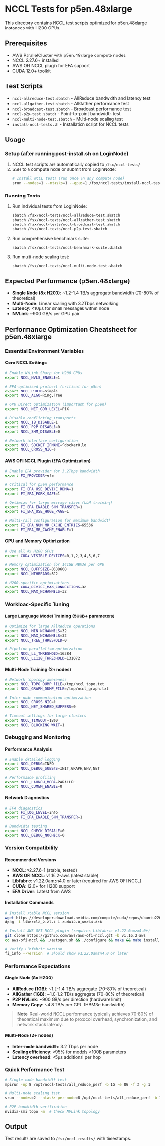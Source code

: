 # NCCL Tests for p5en.48xlarge

This directory contains NCCL test scripts optimized for p5en.48xlarge instances with H200 GPUs.

## Prerequisites

- AWS ParallelCluster with p5en.48xlarge compute nodes
- NCCL 2.27.6+ installed
- AWS OFI NCCL plugin for EFA support
- CUDA 12.0+ toolkit

## Test Scripts

- `nccl-allreduce-test.sbatch` - AllReduce bandwidth and latency test
- `nccl-allgather-test.sbatch` - AllGather performance test  
- `nccl-broadcast-test.sbatch` - Broadcast performance test
- `nccl-p2p-test.sbatch` - Point-to-point bandwidth test
- `nccl-multi-node-test.sbatch` - Multi-node scaling test
- `install-nccl-tests.sh` - Installation script for NCCL tests

## Usage

### Setup (after running post-install.sh on LoginNode)

1. NCCL test scripts are automatically copied to `/fsx/nccl-tests/`
2. SSH to a compute node or submit from LoginNode:
   ```bash
   # Install NCCL tests (run once on any compute node)
   srun --nodes=1 --ntasks=1 --gpus=1 /fsx/nccl-tests/install-nccl-tests.sh
   ```

### Running Tests

1. Run individual tests from LoginNode:
   ```bash
   sbatch /fsx/nccl-tests/nccl-allreduce-test.sbatch
   sbatch /fsx/nccl-tests/nccl-allgather-test.sbatch
   sbatch /fsx/nccl-tests/nccl-broadcast-test.sbatch
   sbatch /fsx/nccl-tests/nccl-p2p-test.sbatch
   ```

2. Run comprehensive benchmark suite:
   ```bash
   sbatch /fsx/nccl-tests/nccl-benchmark-suite.sbatch
   ```

3. Run multi-node scaling test:
   ```bash
   sbatch /fsx/nccl-tests/nccl-multi-node-test.sbatch
   ```

## Expected Performance (p5en.48xlarge)

- **Single Node (8x H200)**: ~1.2-1.4 TB/s aggregate bandwidth (70-80% of theoretical)
- **Multi-Node**: Linear scaling with 3.2Tbps networking
- **Latency**: <10μs for small messages within node
- **NVLink**: ~900 GB/s per GPU pair

## Performance Optimization Cheatsheet for p5en.48xlarge

### Essential Environment Variables

#### Core NCCL Settings
```bash
# Enable NVLink Sharp for H200 GPUs
export NCCL_NVLS_ENABLE=1

# EFA-optimized protocol (critical for p5en)
export NCCL_PROTO=Simple
export NCCL_ALGO=Ring,Tree

# GPU Direct optimization (important for p5en)
export NCCL_NET_GDR_LEVEL=PIX

# Disable conflicting transports
export NCCL_IB_DISABLE=1
export NCCL_P2P_DISABLE=0
export NCCL_SHM_DISABLE=0

# Network interface configuration
export NCCL_SOCKET_IFNAME=^docker0,lo
export NCCL_CROSS_NIC=0
```

#### AWS OFI NCCL Plugin (EFA Optimization)
```bash
# Enable EFA provider for 3.2Tbps bandwidth
export FI_PROVIDER=efa

# Critical for p5en performance
export FI_EFA_USE_DEVICE_RDMA=1
export FI_EFA_FORK_SAFE=1

# Optimize for large message sizes (LLM training)
export FI_EFA_ENABLE_SHM_TRANSFER=1
export FI_EFA_USE_HUGE_PAGE=1

# Multi-rail configuration for maximum bandwidth
export FI_EFA_NUM_MR_CACHE_ENTRIES=65536
export FI_EFA_MR_CACHE_ENABLE=1
```

#### GPU and Memory Optimization
```bash
# Use all 8x H200 GPUs
export CUDA_VISIBLE_DEVICES=0,1,2,3,4,5,6,7

# Memory optimization for 141GB HBM3e per GPU
export NCCL_BUFFSIZE=8388608
export NCCL_NTHREADS=512

# H200-specific optimizations
export CUDA_DEVICE_MAX_CONNECTIONS=32
export NCCL_MAX_NCHANNELS=32
```

### Workload-Specific Tuning

#### Large Language Model Training (500B+ parameters)
```bash
# Optimize for large AllReduce operations
export NCCL_MIN_NCHANNELS=32
export NCCL_MAX_NCHANNELS=32
export NCCL_TREE_THRESHOLD=0

# Pipeline parallelism optimization
export NCCL_LL_THRESHOLD=16384
export NCCL_LL128_THRESHOLD=131072
```

#### Multi-Node Training (2+ nodes)
```bash
# Network topology awareness
export NCCL_TOPO_DUMP_FILE=/tmp/nccl_topo.txt
export NCCL_GRAPH_DUMP_FILE=/tmp/nccl_graph.txt

# Inter-node communication optimization
export NCCL_CROSS_NIC=0
export NCCL_NET_SHARED_BUFFERS=0

# Timeout settings for large clusters
export NCCL_TIMEOUT=1800
export NCCL_BLOCKING_WAIT=1
```

### Debugging and Monitoring

#### Performance Analysis
```bash
# Enable detailed logging
export NCCL_DEBUG=INFO
export NCCL_DEBUG_SUBSYS=INIT,GRAPH,ENV,NET

# Performance profiling
export NCCL_LAUNCH_MODE=PARALLEL
export NCCL_CUMEM_ENABLE=0
```

#### Network Diagnostics
```bash
# EFA diagnostics
export FI_LOG_LEVEL=info
export FI_EFA_ENABLE_SHM_TRANSFER=1

# Bandwidth testing
export NCCL_CHECK_DISABLE=0
export NCCL_DEBUG_NOCHECK=0
```

### Version Compatibility

#### Recommended Versions
- **NCCL**: v2.27.6-1 (stable, tested)
- **AWS OFI NCCL**: v1.16.2-aws (latest stable)
- **Libfabric**: v1.22.0amzn4.0 or later (required for AWS OFI NCCL)
- **CUDA**: 12.0+ for H200 support
- **EFA Driver**: Latest from AWS

#### Installation Commands
```bash
# Install stable NCCL version
wget https://developer.download.nvidia.com/compute/cuda/repos/ubuntu2204/x86_64/libnccl2_2.27.6-1+cuda12.0_amd64.deb
dpkg -i libnccl2_2.27.6-1+cuda12.0_amd64.deb

# Install AWS OFI NCCL plugin (requires Libfabric v1.22.0amzn4.0+)
git clone https://github.com/aws/aws-ofi-nccl.git -b v1.16.2-aws
cd aws-ofi-nccl && ./autogen.sh && ./configure && make && make install

# Verify Libfabric version
fi_info --version  # Should show v1.22.0amzn4.0 or later
```

### Performance Expectations

#### Single Node (8x H200)
- **AllReduce (1GB)**: ~1.2-1.4 TB/s aggregate (70-80% of theoretical)
- **AllGather (1GB)**: ~1.0-1.2 TB/s aggregate (70-80% of theoretical)  
- **P2P NVLink**: ~900 GB/s per direction (hardware limit)
- **Memory Copy**: ~4.8 TB/s per GPU (HBM3e bandwidth)

> **Note**: Real-world NCCL performance typically achieves 70-80% of theoretical maximum due to protocol overhead, synchronization, and network stack latency.

#### Multi-Node (2+ nodes)
- **Inter-node bandwidth**: 3.2 Tbps per node
- **Scaling efficiency**: >95% for models >100B parameters
- **Latency overhead**: <5μs additional per hop

### Quick Performance Test
```bash
# Single node bandwidth test
mpirun -np 8 /opt/nccl-tests/all_reduce_perf -b 1G -e 8G -f 2 -g 1

# Multi-node scaling test  
srun --nodes=2 --ntasks-per-node=8 /opt/nccl-tests/all_reduce_perf -b 1G -e 4G -f 2 -g 1

# P2P bandwidth verification
nvidia-smi topo -m  # Check NVLink topology
```

## Output

Test results are saved to `/fsx/nccl-results/` with timestamps.